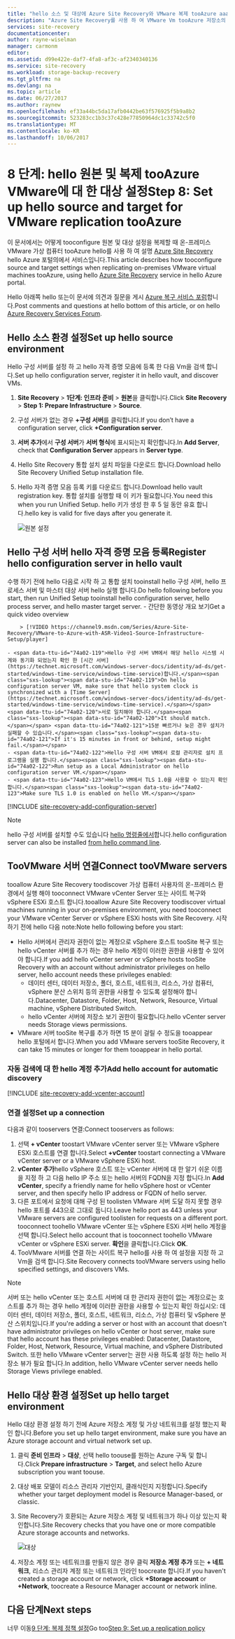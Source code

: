 ```yaml
---
title: "hello 소스 및 대상에 Azure Site Recovery와 VMware 복제 tooAzure aaaSet | Microsoft Docs"
description: "Azure Site Recovery를 사용 하 여 VMware Vm tooAzure 저장소의 복제에 대 한 원본 및 대상 설정을 hello 단계 tooset을 요약 되어 있습니다."
services: site-recovery
documentationcenter: 
author: rayne-wiselman
manager: carmonm
editor: 
ms.assetid: d99e422e-daf7-4fa8-af3c-af2340340136
ms.service: site-recovery
ms.workload: storage-backup-recovery
ms.tgt_pltfrm: na
ms.devlang: na
ms.topic: article
ms.date: 06/27/2017
ms.author: raynew
ms.openlocfilehash: ef33a44bc5da17afb0442be63f576925f5b9a8b2
ms.sourcegitcommit: 523283cc1b3c37c428e77850964dc1c33742c5f0
ms.translationtype: MT
ms.contentlocale: ko-KR
ms.lasthandoff: 10/06/2017
---
```

# <a name="step-8-set-up-hello-source-and-target-for-vmware-replication-tooazure"></a><span data-ttu-id="74a02-103">8 단계: hello 원본 및 복제 tooAzure VMware에 대 한 대상 설정</span><span class="sxs-lookup"><span data-stu-id="74a02-103">Step 8: Set up hello source and target for VMware replication tooAzure</span></span>

<span data-ttu-id="74a02-104">이 문서에서는 어떻게 tooconfigure 원본 및 대상 설정을 복제할 때 온-프레미스 VMware 가상 컴퓨터 tooAzure hello를 사용 하 여 설명 [Azure Site Recovery](site-recovery-overview.md) hello Azure 포털의에서 서비스입니다.</span><span class="sxs-lookup"><span data-stu-id="74a02-104">This article describes how tooconfigure source and target settings when replicating on-premises VMware virtual machines tooAzure, using hello [Azure Site Recovery](site-recovery-overview.md) service in hello Azure portal.</span></span>

<span data-ttu-id="74a02-105">Hello 아래쪽 hello 또는이 문서에 의견과 질문을 게시 [Azure 복구 서비스 포럼](https://social.msdn.microsoft.com/forums/azure/home?forum=hypervrecovmgr)합니다.</span><span class="sxs-lookup"><span data-stu-id="74a02-105">Post comments and questions at hello bottom of this article, or on hello [Azure Recovery Services Forum](https://social.msdn.microsoft.com/forums/azure/home?forum=hypervrecovmgr).</span></span>


## <a name="set-up-hello-source-environment"></a><span data-ttu-id="74a02-106">Hello 소스 환경 설정</span><span class="sxs-lookup"><span data-stu-id="74a02-106">Set up hello source environment</span></span>

<span data-ttu-id="74a02-107">Hello 구성 서버를 설정 하 고 hello 자격 증명 모음에 등록 한 다음 Vm을 검색 합니다.</span><span class="sxs-lookup"><span data-stu-id="74a02-107">Set up hello configuration server, register it in hello vault, and discover VMs.</span></span>

1. <span data-ttu-id="74a02-108">**Site Recovery** > **1단계: 인프라 준비** > **원본**을 클릭합니다.</span><span class="sxs-lookup"><span data-stu-id="74a02-108">Click **Site Recovery** > **Step 1: Prepare Infrastructure** > **Source**.</span></span>
2. <span data-ttu-id="74a02-109">구성 서버가 없는 경우 **+구성 서버**를 클릭합니다.</span><span class="sxs-lookup"><span data-stu-id="74a02-109">If you don’t have a configuration server, click **+Configuration server**.</span></span>
3. <span data-ttu-id="74a02-110">**서버 추가**에서 **구성 서버**가 **서버 형식**에 표시되는지 확인합니다.</span><span class="sxs-lookup"><span data-stu-id="74a02-110">In **Add Server**, check that **Configuration Server** appears in **Server type**.</span></span>
4. <span data-ttu-id="74a02-111">Hello Site Recovery 통합 설치 설치 파일을 다운로드 합니다.</span><span class="sxs-lookup"><span data-stu-id="74a02-111">Download hello Site Recovery Unified Setup installation file.</span></span>
5. <span data-ttu-id="74a02-112">Hello 자격 증명 모음 등록 키를 다운로드 합니다.</span><span class="sxs-lookup"><span data-stu-id="74a02-112">Download hello vault registration key.</span></span> <span data-ttu-id="74a02-113">통합 설치를 실행할 때 이 키가 필요합니다.</span><span class="sxs-lookup"><span data-stu-id="74a02-113">You need this when you run Unified Setup.</span></span> <span data-ttu-id="74a02-114">hello 키가 생성 한 후 5 일 동안 유효 합니다.</span><span class="sxs-lookup"><span data-stu-id="74a02-114">hello key is valid for five days after you generate it.</span></span>

   ![원본 설정](./media/vmware-walkthrough-source-target/set-source2.png)


## <a name="register-hello-configuration-server-in-hello-vault"></a><span data-ttu-id="74a02-116">Hello 구성 서버 hello 자격 증명 모음 등록</span><span class="sxs-lookup"><span data-stu-id="74a02-116">Register hello configuration server in hello vault</span></span>

<span data-ttu-id="74a02-117">수행 하기 전에 hello 다음로 시작 하 고 통합 설치 tooinstall hello 구성 서버, hello 프로세스 서버 및 마스터 대상 서버 hello 실행 합니다.</span><span class="sxs-lookup"><span data-stu-id="74a02-117">Do hello following before you start, then run Unified Setup tooinstall hello configuration server, hello process server, and hello master target server.</span></span>
    - <span data-ttu-id="74a02-118">간단한 동영상 개요 보기</span><span class="sxs-lookup"><span data-stu-id="74a02-118">Get a quick video overview</span></span>

        > [!VIDEO https://channel9.msdn.com/Series/Azure-Site-Recovery/VMware-to-Azure-with-ASR-Video1-Source-Infrastructure-Setup/player]

    - <span data-ttu-id="74a02-119">Hello 구성 서버 VM에서 해당 hello 시스템 시계와 동기화 되었는지 확인 한 [시간 서버](https://technet.microsoft.com/windows-server-docs/identity/ad-ds/get-started/windows-time-service/windows-time-service)합니다.</span><span class="sxs-lookup"><span data-stu-id="74a02-119">On hello configuration server VM, make sure that hello system clock is synchronized with a [Time Server](https://technet.microsoft.com/windows-server-docs/identity/ad-ds/get-started/windows-time-service/windows-time-service).</span></span> <span data-ttu-id="74a02-120">서로 일치해야 합니다.</span><span class="sxs-lookup"><span data-stu-id="74a02-120">It should match.</span></span> <span data-ttu-id="74a02-121">15분 빠르거나 늦은 경우 설치가 실패할 수 있습니다.</span><span class="sxs-lookup"><span data-stu-id="74a02-121">If it's 15 minutes in front or behind, setup might fail.</span></span>
    - <span data-ttu-id="74a02-122">Hello 구성 서버 VM에서 로컬 관리자로 설치 프로그램을 실행 합니다.</span><span class="sxs-lookup"><span data-stu-id="74a02-122">Run setup as a Local Administrator on hello configuration server VM.</span></span>
    - <span data-ttu-id="74a02-123">Hello VM에서 TLS 1.0을 사용할 수 있는지 확인 합니다.</span><span class="sxs-lookup"><span data-stu-id="74a02-123">Make sure TLS 1.0 is enabled on hello VM.</span></span>


[!INCLUDE [site-recovery-add-configuration-server](../../includes/site-recovery-add-configuration-server.md)]

> [!NOTE]
> <span data-ttu-id="74a02-124">hello 구성 서버를 설치할 수도 있습니다 [hello 명령줄에서](http://aka.ms/installconfigsrv)합니다.</span><span class="sxs-lookup"><span data-stu-id="74a02-124">hello configuration server can also be installed [from hello command line](http://aka.ms/installconfigsrv).</span></span>



## <a name="connect-toovmware-servers"></a><span data-ttu-id="74a02-125">TooVMware 서버 연결</span><span class="sxs-lookup"><span data-stu-id="74a02-125">Connect tooVMware servers</span></span>

<span data-ttu-id="74a02-126">tooallow Azure Site Recovery toodiscover 가상 컴퓨터 사용자의 온-프레미스 환경에서 실행 해야 tooconnect VMware vCenter Server 또는 사이트 복구와 vSphere ESXi 호스트 합니다.</span><span class="sxs-lookup"><span data-stu-id="74a02-126">tooallow Azure Site Recovery toodiscover virtual machines running in your on-premises environment, you need tooconnect your VMware vCenter Server or vSphere ESXi hosts with Site Recovery.</span></span> <span data-ttu-id="74a02-127">시작 하기 전에 hello 다음 note:</span><span class="sxs-lookup"><span data-stu-id="74a02-127">Note hello following before you start:</span></span>

- <span data-ttu-id="74a02-128">Hello 서버에서 관리자 권한이 없는 계정으로 vSphere 호스트 tooSite 복구 또는 hello vCenter 서버를 추가 하는 경우 hello 계정이 이러한 권한을 사용할 수 있어야 합니다.</span><span class="sxs-lookup"><span data-stu-id="74a02-128">If you add hello vCenter server or vSphere hosts tooSite Recovery with an account without administrator privileges on hello server, hello account needs these privileges enabled:</span></span>
    - <span data-ttu-id="74a02-129">데이터 센터, 데이터 저장소, 폴더, 호스트, 네트워크, 리소스, 가상 컴퓨터, vSphere 분산 스위치 등의 권한을 사용할 수 있도록 설정해야 합니다.</span><span class="sxs-lookup"><span data-stu-id="74a02-129">Datacenter, Datastore, Folder, Host, Network, Resource, Virtual machine, vSphere Distributed Switch.</span></span>
    - <span data-ttu-id="74a02-130">hello vCenter 서버에 저장소 보기 권한이 필요합니다.</span><span class="sxs-lookup"><span data-stu-id="74a02-130">hello vCenter server needs Storage views permissions.</span></span>
- <span data-ttu-id="74a02-131">VMware 서버 tooSite 복구를 추가 하면 15 분이 걸릴 수 정도을 tooappear hello 포털에서 합니다.</span><span class="sxs-lookup"><span data-stu-id="74a02-131">When you add VMware servers tooSite Recovery, it can take 15 minutes or longer for them tooappear in hello portal.</span></span>

### <a name="add-hello-account-for-automatic-discovery"></a><span data-ttu-id="74a02-132">자동 검색에 대 한 hello 계정 추가</span><span class="sxs-lookup"><span data-stu-id="74a02-132">Add hello account for automatic discovery</span></span>

[!INCLUDE [site-recovery-add-vcenter-account](../../includes/site-recovery-add-vcenter-account.md)]

### <a name="set-up-a-connection"></a><span data-ttu-id="74a02-133">연결 설정</span><span class="sxs-lookup"><span data-stu-id="74a02-133">Set up a connection</span></span>

<span data-ttu-id="74a02-134">다음과 같이 tooservers 연결:</span><span class="sxs-lookup"><span data-stu-id="74a02-134">Connect tooservers as follows:</span></span>

1. <span data-ttu-id="74a02-135">선택 **+ vCenter** toostart VMware vCenter server 또는 VMware vSphere ESXi 호스트를 연결 합니다.</span><span class="sxs-lookup"><span data-stu-id="74a02-135">Select **+vCenter** toostart connecting a VMware vCenter server or a VMware vSphere ESXi host.</span></span>
2. <span data-ttu-id="74a02-136">**vCenter 추가**hello vSphere 호스트 또는 vCenter 서버에 대 한 알기 쉬운 이름을 지정 하 고 다음 hello IP 주소 또는 hello 서버의 FQDN을 지정 합니다.</span><span class="sxs-lookup"><span data-stu-id="74a02-136">In **Add vCenter**, specify a friendly name for hello vSphere host or vCenter server, and then specify hello IP address or FQDN of hello server.</span></span>
3. <span data-ttu-id="74a02-137">다른 포트에서 요청에 대해 구성 된 toolisten VMware 서버 도달 하지 못할 경우 hello 포트를 443으로 그대로 둡니다.</span><span class="sxs-lookup"><span data-stu-id="74a02-137">Leave hello port as 443 unless your VMware servers are configured toolisten for requests on a different port.</span></span> <span data-ttu-id="74a02-138">tooconnect toohello VMware vCenter 또는 vSphere ESXi 서버 hello 계정을 선택 합니다.</span><span class="sxs-lookup"><span data-stu-id="74a02-138">Select hello account that is tooconnect toohello VMware vCenter or vSphere ESXi server.</span></span> <span data-ttu-id="74a02-139">**확인**을 클릭합니다.</span><span class="sxs-lookup"><span data-stu-id="74a02-139">Click **OK**.</span></span>
4. <span data-ttu-id="74a02-140">TooVMware 서버를 연결 하는 사이트 복구 hello를 사용 하 여 설정을 지정 하 고 Vm을 검색 합니다.</span><span class="sxs-lookup"><span data-stu-id="74a02-140">Site Recovery connects tooVMware servers using hello specified settings, and discovers VMs.</span></span>

> [!NOTE]
> <span data-ttu-id="74a02-141">서버 또는 hello vCenter 또는 호스트 서버에 대 한 관리자 권한이 없는 계정으로는 호스트를 추가 하는 경우 hello 계정에 이러한 권한을 사용할 수 있는지 확인 하십시오: 데이터 센터, 데이터 저장소, 폴더, 호스트, 네트워크, 리소스, 가상 컴퓨터 및 vSphere 분산 스위치입니다.</span><span class="sxs-lookup"><span data-stu-id="74a02-141">If you're adding a server or host with an account that doesn't have administrator privileges on hello vCenter or host server, make sure that hello account has these privileges enabled: Datacenter, Datastore, Folder, Host, Network, Resource, Virtual machine, and vSphere Distributed Switch.</span></span> <span data-ttu-id="74a02-142">또한 hello VMware vCenter server는 권한 사용 하도록 설정 하는 hello 저장소 뷰가 필요 합니다.</span><span class="sxs-lookup"><span data-stu-id="74a02-142">In addition, hello VMware vCenter server needs hello Storage Views privilege enabled.</span></span>


## <a name="set-up-hello-target-environment"></a><span data-ttu-id="74a02-143">Hello 대상 환경 설정</span><span class="sxs-lookup"><span data-stu-id="74a02-143">Set up hello target environment</span></span>

<span data-ttu-id="74a02-144">Hello 대상 환경 설정 하기 전에 Azure 저장소 계정 및 가상 네트워크를 설정 했는지 확인 합니다.</span><span class="sxs-lookup"><span data-stu-id="74a02-144">Before you set up hello target environment, make sure you have an Azure storage account and virtual network set up.</span></span>

1. <span data-ttu-id="74a02-145">클릭 **준비 인프라** > **대상**, 선택 hello toouse를 원하는 Azure 구독 및 합니다.</span><span class="sxs-lookup"><span data-stu-id="74a02-145">Click **Prepare infrastructure** > **Target**, and select hello Azure subscription you want toouse.</span></span>
2. <span data-ttu-id="74a02-146">대상 배포 모델이 리소스 관리자 기반인지, 클래식인지 지정합니다.</span><span class="sxs-lookup"><span data-stu-id="74a02-146">Specify whether your target deployment model is Resource Manager-based, or classic.</span></span>
3. <span data-ttu-id="74a02-147">Site Recovery가 호환되는 Azure 저장소 계정 및 네트워크가 하나 이상 있는지 확인합니다.</span><span class="sxs-lookup"><span data-stu-id="74a02-147">Site Recovery checks that you have one or more compatible Azure storage accounts and networks.</span></span>

   ![대상](./media/vmware-walkthrough-source-target/gs-target.png)
4. <span data-ttu-id="74a02-149">저장소 계정 또는 네트워크를 만들지 않은 경우 클릭 **저장소 계정 추가** 또는 **+ 네트워크**, 리소스 관리자 계정 또는 네트워크 인라인 toocreate 합니다.</span><span class="sxs-lookup"><span data-stu-id="74a02-149">If you haven't created a storage account or network, click **+Storage account** or **+Network**, toocreate a Resource Manager account or network inline.</span></span>

## <a name="next-steps"></a><span data-ttu-id="74a02-150">다음 단계</span><span class="sxs-lookup"><span data-stu-id="74a02-150">Next steps</span></span>

<span data-ttu-id="74a02-151">너무 이동[9 단계: 복제 정책 설정](vmware-walkthrough-replication.md)</span><span class="sxs-lookup"><span data-stu-id="74a02-151">Go too[Step 9: Set up a replication policy](vmware-walkthrough-replication.md)</span></span>

